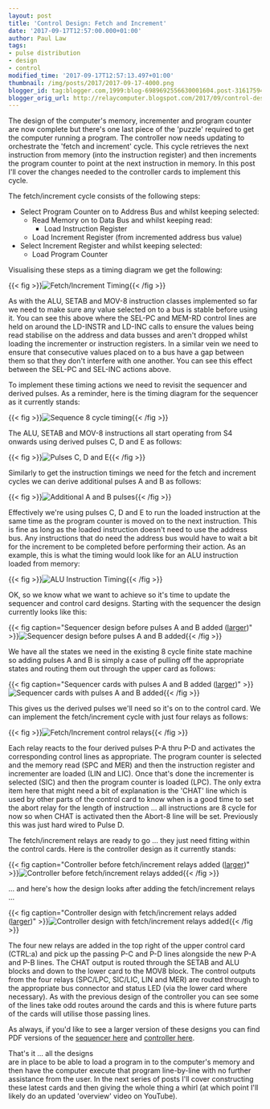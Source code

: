 ```yaml
---
layout: post
title: 'Control Design: Fetch and Increment'
date: '2017-09-17T12:57:00.000+01:00'
author: Paul Law
tags:
- pulse distribution
- design
- control
modified_time: '2017-09-17T12:57:13.497+01:00'
thumbnail: /img/posts/2017/2017-09-17-4000.png
blogger_id: tag:blogger.com,1999:blog-6989692556630001604.post-3161759482276496399
blogger_orig_url: http://relaycomputer.blogspot.com/2017/09/control-design-fetch-and-increment.html
---
```


The design of the computer's memory, incrementer and program counter 
are now complete but there's one last piece of the 'puzzle' required to get 
the computer running a program. The controller now needs updating to 
orchestrate the 'fetch and increment' cycle. This cycle retrieves the next 
instruction from memory (into the instruction register) and then increments 
the program counter to point at the next instruction in memory. In this post 
I'll cover the changes needed to the controller cards to implement this 
cycle.

The fetch/increment cycle consists of the following 
steps:

* Select Program Counter on to Address Bus and whilst 
keeping selected:
  * Read Memory on to Data Bus and whilst keeping 
read:
    * Load Instruction Register
  * Load Increment Register (from incremented address bus value)
* Select Increment Register and whilst keeping selected:
  * Load Program Counter
    
Visualising these steps as a timing diagram we get the 
following:

{{< fig >}}![Fetch/Increment Timing](/img/posts/2017/2017-09-17-0000.png){{< /fig >}}

As with the ALU, SETAB 
and MOV-8 instruction classes implemented so far we need to make sure any 
value selected on to a bus is stable before using it. You can see this above 
where the SEL-PC and MEM-RD control lines are held on around the LD-INSTR and 
LD-INC calls to ensure the values being read stabilise on the address and data 
busses and aren't dropped whilst loading the incrementer or instruction 
registers. In a similar vein we need to ensure that consecutive values placed 
on to a bus have a gap between them so that they don't interfere with one 
another. You can see this effect between the SEL-PC and SEL-INC actions 
above.

To implement these timing actions we need to revisit the 
sequencer and derived pulses. As a reminder, here is the timing diagram for 
the sequencer as it currently stands:

{{< fig >}}![Sequence 8 cycle timing](/img/posts/2017/2017-09-17-0001.png){{< /fig >}}

The ALU, SETAB and 
MOV-8 instructions all start operating from S4 onwards using derived pulses C, 
D and E as follows:

{{< fig >}}![Pulses C, D and E](/img/posts/2017/2017-09-17-0002.png){{< /fig >}}

Similarly to get the 
instruction timings we need for the fetch and increment cycles we can derive 
additional pulses A and B as follows:

{{< fig >}}![Additional A and B pulses](/img/posts/2017/2017-09-17-0003.png){{< /fig >}}

Effectively we're 
using pulses C, D and E to run the loaded instruction at the same time as the 
program counter is moved on to the next instruction. This is fine as long as 
the loaded instruction doesn't need to use the address bus. Any instructions 
that do need the address bus would have to wait a bit for the increment to be 
completed before performing their action. As an example, this is what the 
timing would look like for an ALU instruction loaded from memory:

{{< fig >}}![ALU Instruction Timing](/img/posts/2017/2017-09-17-0004.png){{< /fig >}}

OK, so we know what we want to achieve so it's time to 
update the sequencer and control card designs. Starting with the sequencer the 
design currently looks like this:

{{< fig caption="Sequencer design before pulses A and B added ([larger](/img/posts/2017/2017-09-17-1000.png))" >}}![Sequencer design before pulses A and B added](/img/posts/2017/2017-09-17-0005.png){{< /fig >}}

We have all the states we need in the existing 8 cycle finite 
state machine so adding pulses A and B is simply a case of pulling off the 
appropriate states and routing them out through the upper card as follows:

{{< fig caption="Sequencer cards with pulses A and B added ([larger](/img/posts/2017/2017-09-17-1001.png))" >}}![Sequencer cards with pulses A and B added](/img/posts/2017/2017-09-17-0006.png){{< /fig >}}

This 
gives us the derived pulses we'll need so it's on to the control card. We can 
implement the fetch/increment cycle with just four relays as follows:

{{< fig >}}![Fetch/Increment control relays](/img/posts/2017/2017-09-17-0007.png){{< /fig >}}

Each relay 
reacts to the four derived pulses P-A thru P-D and activates the corresponding 
control lines as appropriate. The program counter is selected and the memory 
read (SPC and MER) and then the instruction register and incrementer are 
loaded (LIN and LIC). Once that's done the incrementer is selected (SIC) and 
then the program counter is loaded (LPC). The only extra item here that might 
need a bit of explanation is the 'CHAT' line which is used by other parts of 
the control card to know when is a good time to set the abort relay for the 
length of instruction ... all instructions are 8 cycle for now so when CHAT is 
activated then the Abort-8 line will be set. Previously this was just hard 
wired to Pulse D.

The fetch/increment relays are ready to go ... 
they just need fitting within the control cards. Here is the controller design 
as it currently stands:

{{< fig caption="Controller before fetch/increment relays added ([larger](/img/posts/2017/2017-09-17-1002.png))" >}}![Controller before fetch/increment relays added](/img/posts/2017/2017-09-17-0008.png){{< /fig >}}

... and here's how the design looks after adding the 
fetch/increment relays ...

{{< fig caption="Controller design with fetch/increment relays added ([larger](/img/posts/2017/2017-09-17-1003.png))" >}}![Controller design with fetch/increment relays added](/img/posts/2017/2017-09-17-0009.png){{< /fig >}}

The four new relays are added in the top right of the upper 
control card (CTRL:a) and pick up the passing P-C and P-D lines alongside the 
new P-A and P-B lines. The CHAT output is routed through the SETAB and ALU 
blocks and down to the lower card to the MOV8 block. The control outputs from 
the four relays (SPC/LPC, SIC/LIC, LIN and MER) are routed through to the 
appropriate bus connector and status LED (via the lower card where necessary). 
As with the previous design of the controller you can see some of the lines 
take odd routes around the cards and this is where future parts of the cards 
will utilise those passing lines.

As always, if you'd like to see a 
larger version of these designs you can find PDF versions of the [sequencer here](/pdf/control-2.pdf ) and [controller here](/pdf/sequencer-2.pdf).

That's it ... all the designs  
are in place to be able to load a program in to the computer's memory and then 
have the computer execute that program line-by-line with no further assistance 
from the user. In the next series of posts I'll cover constructing these 
latest cards and then giving the whole thing a whirl (at which point I'll 
likely do an updated 'overview' video on YouTube). 

